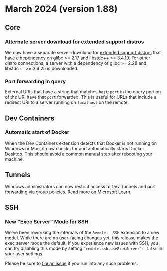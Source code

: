 # March 2024 (version 1.88)

## Core

### Alternate server download for extended support distros

We now have a separate server download for
[extended support distros](https://aka.ms/vscode-remote/faq/old-linux) that have
a dependency on glibc >= 2.17 and libstdc++ >= 3.4.19. For other distro
connections, a server with a dependency of glibc >= 2.28 and libstdc++ >= 3.4.25
is downloaded.

### Port forwarding in query

External URIs that have a string that matches `host:port` in the query portion
of the URI have that `port` forwarded. This is useful for URLs that include a
redirect URI to a server running on `localhost` on the remote.

## Dev Containers

### Automatic start of Docker

When the Dev Containers extension detects that Docker is not running on Windows
or Mac, it now checks for and automatically starts Docker Desktop. This should
avoid a common manual step after rebooting your machine.

## Tunnels

Windows administrators can now restrict access to Dev Tunnels and port
forwarding via group policies. Read more on
[Microsoft Learn](https://learn.microsoft.com/en-us/azure/developer/dev-tunnels/policies).

## SSH

### New "Exec Server" Mode for SSH

We've been reworking the internals of the `Remote - SSH` extension to a new
model. While there are no user-facing changes yet, this release makes the exec
server mode the default. If you experience new issues with SSH, you can try
disabling this mode by setting `"remote.ssh.useExecServer": false` in your user
settings.

Please be sure to
[file an issue](https://github.com/microsoft/vscode-remote-release/issues/new)
if you run into any such problems.
